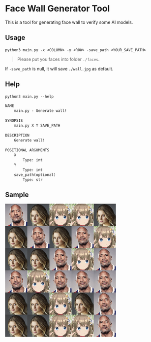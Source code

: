 # Face Wall Generator Tool

This is a tool for generating face wall to verify some AI models.

## Usage

`python3 main.py -x <COLUMN> -y <ROW> -save_path <YOUR_SAVE_PATH>`

> Please put you faces into folder `./faces`.

If `-save_path` is null, it will save `./wall.jpg` as default.

## Help

`python3 main.py --help`

```
NAME
    main.py - Generate wall!

SYNOPSIS
    main.py X Y SAVE_PATH

DESCRIPTION
    Generate wall!

POSITIONAL ARGUMENTS
    X
        Type: int
    Y
        Type: int
    save_path(optional)
        Type: str
```

## Sample

![sample](./docs/sample.png)